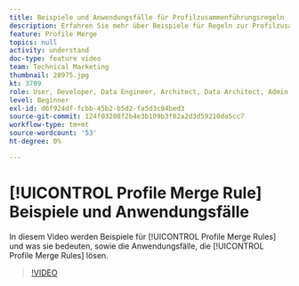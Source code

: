 ```yaml
---
title: Beispiele und Anwendungsfälle für Profilzusammenführungsregeln
description: Erfahren Sie mehr über Beispiele für Regeln zur Profilzusammenführung und deren Bedeutung sowie über die Anwendungsfälle, die mit Regeln zur Profilzusammenführung gelöst werden.
feature: Profile Merge
topics: null
activity: understand
doc-type: feature video
team: Technical Marketing
thumbnail: 28975.jpg
kt: 3709
role: User, Developer, Data Engineer, Architect, Data Architect, Admin, Leader
level: Beginner
exl-id: d6f924df-fcbb-45b2-b5d2-fa5d3c94bed3
source-git-commit: 124f03208f2b4e3b109b3f02a2d3d59210da5cc7
workflow-type: tm+mt
source-wordcount: '53'
ht-degree: 0%

---
```


# [!UICONTROL Profile Merge Rule] Beispiele und Anwendungsfälle

In diesem Video werden Beispiele für [!UICONTROL Profile Merge Rules] und was sie bedeuten, sowie die Anwendungsfälle, die [!UICONTROL Profile Merge Rules] lösen.

>[!VIDEO](https://video.tv.adobe.com/v/28975/?quality=12)
